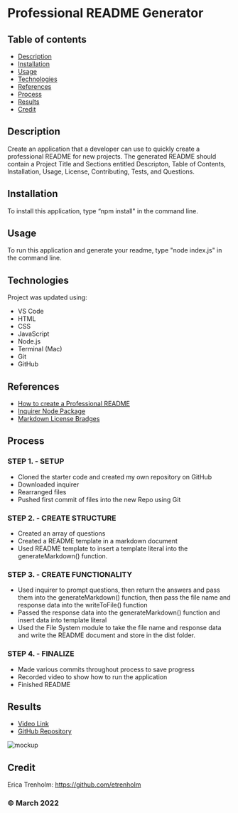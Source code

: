 # Professional README Generator

## Table of contents
* [Description](#description)
* [Installation](#installation)
* [Usage](#usage)
* [Technologies](#technologies)
* [References](#references)
* [Process](#process)
* [Results](#results)
* [Credit](#credit)

## Description
Create an application that a developer can use to quickly create a professional README for new projects. The generated README should contain a Project Title and Sections entitled Descripton, Table of Contents, Installation, Usage, License, Contributing, Tests, and Questions.

## Installation
To install this application, type “npm install" in the command line.

## Usage
To run this application and generate your readme, type "node index.js" in the command line.

## Technologies
Project was updated using:
* VS Code
* HTML
* CSS
* JavaScript
* Node.js
* Terminal (Mac)
* Git
* GitHub

## References
* [How to create a Professional README](https://coding-boot-camp.github.io/full-stack/github/professional-readme-guide)
* [Inquirer Node Package](https://www.npmjs.com/package/inquirer)
* [Markdown License Bradges](https://gist.github.com/lukas-h/2a5d00690736b4c3a7ba)

## Process
### STEP 1. - SETUP
* Cloned the starter code and created my own repository on GitHub
* Downloaded inquirer
* Rearranged files
* Pushed first commit of files into the new Repo using Git

### STEP 2. - CREATE STRUCTURE
* Created an array of questions
* Created a README template in a markdown document
* Used README template to insert a template literal into the generateMarkdown() function.

### STEP 3. - CREATE FUNCTIONALITY
* Used inquirer to prompt questions, then return the answers and pass them into the generateMarkdown() function, then pass the file name and response data into the writeToFile() function
* Passed the response data into the generateMarkdown() function and insert data into template literal
* Used the File System module to take the file name and response data and write the README document and store in the dist folder.

### STEP 4. - FINALIZE
* Made various commits throughout process to save progress
* Recorded video to show how to run the application
* Finished README

## Results
* [Video Link](https://drive.google.com/file/d/1_o6CpJGmlw8sMHTP8tckYGGgMRaLOaMH/view)
* [GitHub Repository](https://github.com/etrenholm/readme-generator)

![mockup](./assets/Demo.gif)

## Credit
Erica Trenholm: https://github.com/etrenholm

### ©️ March 2022
